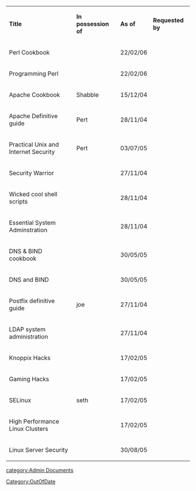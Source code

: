 <table>
<tr>
<td>

<b>Title</b>

</td>
<td>

<b>In possession of</b>

</td>
<td>

<b>As of</b>

</td>
<td>

<b>Requested by</b>

</td>
</tr>
<tr>
<td>

Perl Cookbook

</td>
<td>
</td>
<td>

22/02/06

</td>
<td>
</td>
</tr>
<tr>
<td>

Programming Perl

</td>
<td>
</td>
<td>

22/02/06

</td>
<td>
</td>
</tr>
<tr>
<td>

Apache Cookbook

</td>
<td>

Shabble

</td>
<td>

15/12/04

</td>
<td>
</td>
</tr>
<tr>
<td>

Apache Definitive guide

</td>
<td>

Pert

</td>
<td>

28/11/04

</td>
<td>
</td>
</tr>
<tr>
<td>

Practical Unix and Internet Security

</td>
<td>

Pert

</td>
<td>

03/07/05

</td>
<td>
</td>
</tr>
<tr>
<td>

Security Warrior

</td>
<td>
</td>
<td>

27/11/04

</td>
<td>
</td>
</tr>
<tr>
<td>

Wicked cool shell scripts

</td>
<td>
</td>
<td>

28/11/04

</td>
<td>
</td>
</tr>
<tr>
<td>

Essential System Adminstration

</td>
<td>
</td>
<td>

28/11/04

</td>
<td>
</td>
</tr>
<tr>
<td>

DNS & BIND cookbook

</td>
<td>
</td>
<td>

30/05/05

</td>
<td>
</td>
</tr>
<tr>
<td>

DNS and BIND

</td>
<td>
</td>
<td>

30/05/05

</td>
<td>
</td>
</tr>
<tr>
<td>

Postfix definitive guide

</td>
<td>

joe

</td>
<td>

27/11/04

</td>
<td>
</td>
</tr>
<tr>
<td>

LDAP system administration

</td>
<td>
</td>
<td>

27/11/04

</td>
<td>
</td>
</tr>
<tr>
<td>

Knoppix Hacks

</td>
<td>
</td>
<td>

17/02/05

</td>
<td>
</td>
</tr>
<tr>
<td>

Gaming Hacks

</td>
<td>
</td>
<td>

17/02/05

</td>
<td>
</td>
</tr>
<tr>
<td>

SELinux

</td>
<td>

seth

</td>
<td>

17/02/05

</td>
<td>
</td>
</tr>
<tr>
<td>

High Performance Linux Clusters

</td>
<td>
</td>
<td>

17/02/05

</td>
<td>
</td>
</tr>
<tr>
<td>

Linux Server Security

</td>
<td>
</td>
<td>

30/08/05

</td>
<td>
</td>
</tr>
</table>

[category:Admin Documents](category:Admin_Documents "wikilink")

[Category:OutOfDate](Category:OutOfDate "wikilink")